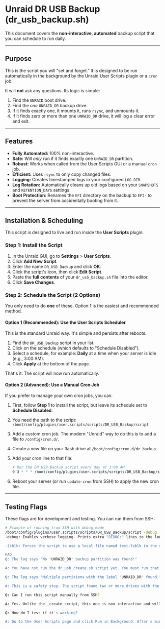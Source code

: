 # Unraid DR USB Backup (dr_usb_backup.sh)

This document covers the **non-interactive, automated** backup script that you can schedule to run daily.

---

## Purpose

This is the script you will "set and forget." It is designed to be run automatically in the background by the Unraid User Scripts plugin or a `cron` job.

It will **not** ask any questions. Its logic is simple:
1.  Find the `UNRAID` boot drive.
2.  Find the *one* `UNRAID_DR` backup drive.
3.  If it finds exactly one, it mounts it, runs `rsync`, and unmounts it.
4.  If it finds zero or more than one `UNRAID_DR` drive, it will log a clear error and exit.

---

## Features

* **Fully Automated:** 100% non-interactive.
* **Safe:** Will *only* run if it finds exactly one `UNRAID_DR` partition.
* **Robust:** Works when called from the User Scripts GUI or a manual `cron` job.
* **Efficient:** Uses `rsync` to only copy changed files.
* **Logging:** Creates timestamped logs in your configured `LOG_DIR`.
* **Log Rotation:** Automatically cleans up old logs based on your `SNAPSHOTS` and `RETENTION_DAYS` settings.
* **Boot Protection:** Renames the `EFI` directory on the backup to `EFI-` to prevent the server from accidentally booting from it.

---

## Installation & Scheduling

This script is designed to live and run inside the **User Scripts** plugin.

### Step 1: Install the Script

1.  In the Unraid GUI, go to **Settings** > **User Scripts**.
2.  Click **Add New Script**.
3.  Enter the name `DR_USB_Backup` and click **OK**.
4.  Click the script's icon, then click **Edit Script**.
5.  Paste the **full contents** of your `dr_usb_backup.sh` file into the editor.
6.  Click **Save Changes**.

### Step 2: Schedule the Script (2 Options)

You only need to do **one** of these. Option 1 is the easiest and recommended method.

#### Option 1 (Recommended): Use the User Scripts Scheduler

This is the standard Unraid way. It's simple and persists after reboots.

1.  Find the `DR_USB_Backup` script in your list.
2.  Click on the schedule (which defaults to "Schedule Disabled").
3.  Select a schedule, for example: **Daily** at a time when your server is idle (e.g., 3:00 AM).
4.  Click **Apply** at the bottom of the page.

That's it. The script will now run automatically.

#### Option 2 (Advanced): Use a Manual Cron Job

If you prefer to manage your own cron jobs, you can.

1.  First, follow **Step 1** to install the script, but leave its schedule set to **Schedule Disabled**.
2.  You need the path to the script:
    `/boot/config/plugins/user.scripts/scripts/DR_USB_Backup/script`
3.  Add a custom cron job. The modern "Unraid" way to do this is to add a file to `/config/cron.d/`.
4.  Create a new file on your flash drive at `/boot/config/cron.d/dr_backup`
5.  Add your cron line to that file:

    ```bash
    # Run the DR USB Backup script every day at 3:00 AM
    0 3 * * * /boot/config/plugins/user.scripts/scripts/DR_USB_Backup/script
    ```

6.  Reboot your server (or run `update-cron` from SSH) to apply the new cron file.

---

## Testing Flags

These flags are for development and testing. You can run them from SSH:

```bash
# Example of running from SSH with debug mode
/boot/config/plugins/user.scripts/scripts/DR_USB_Backup/script -debug
-debug: Enables verbose logging. Prints extra "DEBUG:" lines to the log file to help trace the script's logic.

-lsblk: Forces the script to use a local file named test-lsblk in the same directory, instead of running the real lsblk command.

FAQ
Q: The log says "No 'UNRAID_DR' backup partition was found!"

A: You have not run the dr_usb_create.sh script yet. You must run that script once from SSH to set up your backup drive.

Q: The log says "Multiple partitions with the label 'UNRAID_DR' found."

A: This is a safety stop. The script found two or more drives with the UNRAID_DR label and doesn't know which one to back up to. Unplug one, or use lsblk -f to find them and rename the label on the incorrect one.

Q: Can I run this script manually from SSH?

A: Yes. Unlike the _create script, this one is non-interactive and will work perfectly when run from SSH or the GUI.

Q: How do I test if it's working?

A: Go to the User Scripts page and click Run in Background. After a minute, check your LOG_DIR (e.g., /boot/logs/unraid-dr/logs/). You should see a new log file with the details of the successful backup.